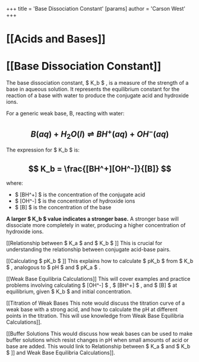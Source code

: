 +++
 title = 'Base Dissociation Constant'
[params]
	author = 'Carson West'
+++
# [[Acids and Bases]]
# [[Base Dissociation Constant]]

The base dissociation constant,  $ K_b $ , is a measure of the strength of a base in aqueous solution.  It represents the equilibrium constant for the reaction of a base with water to produce the conjugate acid and hydroxide ions.

For a generic weak base, B, reacting with water:

##  $$ B(aq) + H_2O(l) \rightleftharpoons BH^+(aq) + OH^-(aq) $$  
The expression for  $ K_b $  is:

##  $$ K_b = \frac{[BH^+][OH^-]}{[B]} $$  
where:

*  $ [BH^+] $  is the concentration of the conjugate acid
*  $ [OH^-] $  is the concentration of hydroxide ions
*  $ [B] $  is the concentration of the base

**A larger  $ K_b $  value indicates a stronger base.**  A stronger base will dissociate more completely in water, producing a higher concentration of hydroxide ions.

[[Relationship between  $ K_a $  and  $ K_b $ ]]  This is crucial for understanding the relationship between conjugate acid-base pairs.

[[Calculating  $ pK_b $ ]]  This explains how to calculate  $ pK_b $  from  $ K_b $ , analogous to  $ pH $  and  $ pK_a $ .

[[Weak Base Equilibria Calculations]]  This will cover examples and practice problems involving calculating  $ [OH^-] $ ,  $ [BH^+] $ , and  $ [B] $  at equilibrium, given  $ K_b $  and initial concentration.

[[Titration of Weak Bases  This note would discuss the titration curve of a weak base with a strong acid, and how to calculate the pH at different points in the titration.  This will use knowledge from Weak Base Equilibria Calculations]].

[[Buffer Solutions  This would discuss how weak bases can be used to make buffer solutions which resist changes in pH when small amounts of acid or base are added. This would link to Relationship between  $ K_a $  and  $ K_b $ ]] and Weak Base Equilibria Calculations]].
